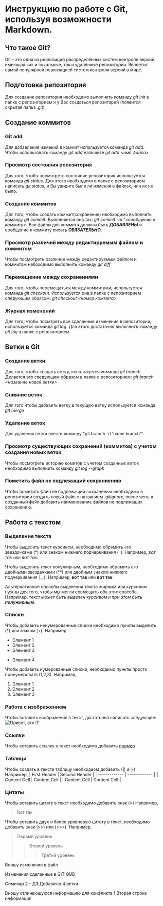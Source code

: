 # Инструкцию по работе с Git, используя возможности Markdown.

## Что такое Git?
Git - это одна из реализаций распределённых систем контроля версий, имеющая как и локальные, так и удалённые репозитории. Является самой популярной реализацией систем контроля версий в мире.

## Подготовка репозитория
Для создание репозитория необходимо выполнить команду *git init*  в папке с репозиторием и у Вас создаться репозиторий (появится скрытая папка .git)

## Создание коммитов

### Git add
Для добавления измений в коммит используется команда *git add*. Чтобы использовать команду *git add* напишите *git add <имя файла>*

### Просмотр состояния репозитория
Для того, чтобы посмотреть состояние репозитория используется команда *git status*. Для этого необходимо в папке с репозиторием написать *git status*, и Вы увидите были ли измения в файлах, или их не было.

### Создание коммитов
Для того, чтобы создать коммит(сохранение) необходимо выполнить команду *git commit*. Выполняется она так: *git commit -m "<сообщение к коммиту>*. Все файлы для коммита должны быть ***ДОБАВЛЕНЫ*** и сообщение к коммиту писать ***ОБЯЗАТЕЛЬНО***.

### Просмотр различий между редактируемым файлом и коммитом
Чтобы посмотреть различие между редактируемым файлом и коммитом небоходимо выполнить команду *git diff*

### Перемещение между сохранениями
Для того, чтобы перемещаться между коммитами, используется команда *git checkout*. Используется она в папке с пепозиторием следующим образом: *git checkout <номер коммита>*

### Журнал изменений
Для того, чтобы посмтреть все сделанные изменения в репозитории, используется команда *git log*. Для этого достаточно выполнить команду *git log* в папке с репозиторием

## Ветки в Git

### Создание ветки

Для того, чтобы создать ветку, используется команда *git branch*. Делается это следующим образом в папке с репозиторием: *git branch <название новой ветки>*

### Слияние веток

Для того чтобы дабавить ветку в текущую ветку используется команда *git merge <name branch>*

### Удаление веток
Для удаления ветки ввести команду "git branch -d 'name branch'"

### Просмотр существующих сохранений (коммитов) с учетом создания новых веток
Чтобы посмотреть историю комитов с учетом созданных веток необходимо выполнить команду *git log --graph*

### Пометить файл не подлежащий сохраниению
Чтобы пометить файл не подлежащий сохранению необходимо в репозитории создать новый файл с названием *.gitignore*, после чего, в созданный файл добавить наименование файлов не подлежащих сохранению.

## Работа с текстом

### Выделение текста

Чтобы выделить текст курсивом, необходимо обрамить его звездочками (*) или знаком нижнего подчеркивания (_). Например, *вот так* или _вот так_.

Чтобы выделить текст полужирным, необходимо обрамить его двойными звездачками (**) или двойным знаком нижнего подчеркивания (__). Например, **вот так** или __вот так__

Альтернативные способы выделения текста жирным или курсивом нужны для того, чтобы мы могли совмещать оба этих способа. Например, 
_текст может быть выделен курсивом и при этом быть **полужирным**_.

### Списки

Чтобы добавить ненумерованные списки необходимо пункты выделить (*) или знаком (+). Например,
* Элемент 1
* Элемент 2
* Элемент 3
+ Элемент 4

Чтобы добавить нумерованные списки, необходимо пункты просто пронумеровать (1,2,3).
Например,
1. Элемент 1
2. Элемент 2
3. Элемент 3

### Работа с изображением

Чтобы вставить изображения в текст, достаточно написать следующее:
![Привет, это IT](IT.jpg)

### Ссылки 

Чтобы вставить ссылку в текст необходимо добавить  [пример](http://example.com/ "Необязательная подсказка")

### Таблици

Чтобы создать в тексте таблицу необходиом добавить (|) и (-)
Например,
| First Header  | Second Header |
| ------------- | ------------- |
| Content Cell  | Content Cell  |
| Content Cell  | Content Cell  |

### Цитаты

Чтобы вставить цитату в текст необходимо добавить знак (>) Например, 
> Вот так

Чтобы вставить двух и более уровневую цитату в текст, необходимо добавить знак (>>) или (>>>).
Например,
> Первый уровень
>> Второй уровень
>>> Третий уровень 

Вношу изменения в файл

Изменения сделанные в GIT GUB

Семинар 2 - ДЗ 
Добавляю 4 ветки

Вношу отличающуюся информацию для конфликта 1
Вторая строка информация 

